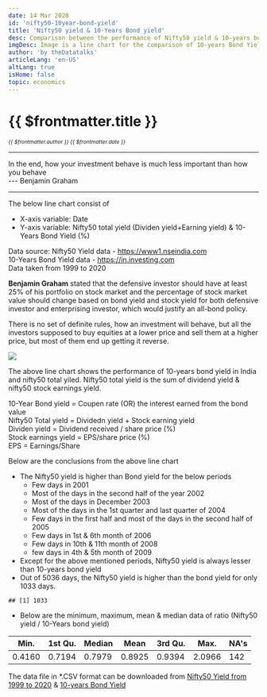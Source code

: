 ```yaml
---
date: 14 Mar 2020
id: 'nifty50-10year-bond-yield'
title: 'Nifty50 yield & 10-Years Bond yield'
desc: Comparison between the performance of Nifty50 yield & 10-years bond yield
imgDesc: Image is a line chart for the comparison of 10-years Bond Yield and Nifty50 yield
author: 'by theDatatalks'
articleLang: 'en-US'
altLang: true
isHome: false
topic: economics
---
```


<altLang />

# {{ $frontmatter.title }}
<i style="font-size: 0.75em;"> {{ $frontmatter.author }} {{ $frontmatter.date }} </i>

------------------------------------------------------------------------

In the end, how your investment behave is much less important than how
you behave\
--- Benjamin Graham

------------------------------------------------------------------------

The below line chart consist of

-   X-axis variable: Date
-   Y-axis variable: Nifty50 total yield (Dividen yield+Earning yield) &
    10-Years Bond Yield (%)

Data source: Nifty50 Yield data -
<https://www1.nseindia.com>  
10-Years Bond Yield data -
<https://in.investing.com>\
Data taken from 1999 to 2020

**Benjamin Graham** stated that the defensive investor should have
at least 25% of his portfolio on stock market and the percentage of stock
market value should change based on bond yield and stock yield for both
defensive investor and enterprising investor, which would justify an
all-bond policy.

There is no set of definite rules, how an investment will behave, but
all the investors supposed to buy equities at a lower price and sell them
at a higher price, but most of them end up getting it reverse.

![](/img/economics/nifty50-10year-bond-yield/figure-markdown/bond_Nifty_yield-1.png)


The above line chart shows the performance of 10-years bond yield in
India and nifty50 total yiled. Nifty50 total yield is the sum of
dividend yield & nifty50 stock earnings yield.

10-Year Bond yield = Coupen rate (OR) the interest earned from the bond
value   
Nifty50 Total yield = Dividedn yield + Stock earning yield   
Dividen yield = Dividend received / share price (%)  
Stock earnings yield = EPS/share price (%)  
EPS = Earnings/Share

Below are the conclusions from the above line chart

-   The Nifty50 yield is higher than Bond yield for the below periods
    - Few days in 2001
    - Most of the days in the second half of the year 2002
    - Most of the days in December 2003
    - Most of the days in the 1st quarter and last quarter of 2004
    - Few days in the first half and most of the days in the second half of 2005
    - Few days in 1st & 6th month of 2006
    - Few days in 10th & 11th month of 2008
    - few days in 4th & 5th month of 2009
-   Except for the above mentioned periods, Nifty50 yield is always lesser than 10-years bond yield
-   Out of 5036 days, the Nifty50 yield is higher than the bond yield for only 1033 days.

<!-- -->

    ## [1] 1033

-   Below are the minimum, maximum, mean & median data of ratio (Nifty50 yield / 10-Years bond yield)

<!-- -->

<div class="lowfont">

| Min.   | 1st Qu. | Median | Mean   | 3rd Qu. | Max.   | NA's |
|--------|---------|--------|--------|---------|--------|------|
| 0.4160 | 0.7194  | 0.7979 | 0.8925 | 0.9394  | 2.0966 | 142  |

</div>

The data file in \*.CSV format can be downloaded from [Nifty50 Yield from 1999 to 2020](https://thedatatalks.in/datas/economics/nifty50_yield.csv) & [10-years Bond Yield](https://thedatatalks.in/datas/economics/bond_10year_yield.csv) 

<style>

</style>